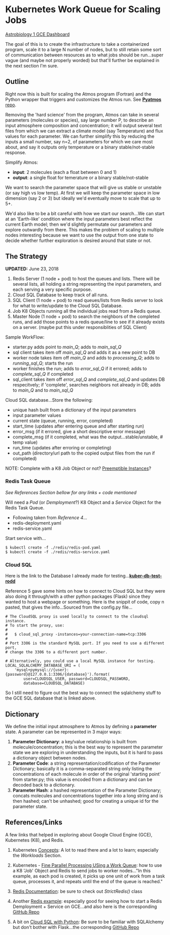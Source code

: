 # Kubernetes Work Queue for Scaling Jobs

[Astrobiology 1 GCE Dashboard](https://console.cloud.google.com/home/dashboard?project=i-agility-205814)

The goal of this is to create the infrastructure to take a containerized program, scale it to a large N number of nodes, but to still retain some sort of communication between resources as to what jobs should be run...super vague (and maybe not properly worded) but that'll further be explained in the next section I'm sure.

## Outline

Right now this is built for scaling the Atmos program (Fortran) and the Python wrapper that triggers and customizes the Atmos run. See [**Pyatmos** repo](https://gitlab.com/frontierdevelopmentlab/astrobiology/pyatmos).

Removing the 'hard science' from the program, Atmos can take in several parameters (molecules or species), say large number P, to describe an input atmosphere composition and concentration; it will output several text files from which we can extract a climate model (say Temperature) and flux values for each parameter. We can further simplify this by reducing the inputs a small number, say n=2, of parameters for which we care most about, and say it outputs only temperature or a binary stable/not-stable response.

Simplify Atmos:
* **input**: 2 molecules (each a float between 0 and 1)
* **output**: a single float for temerature or a binary stable/not-stable

We want to search the parameter space that will give us stable or unstable (or say high vs low temp). At first we will keep the parameter space in low dimension (say 2 or 3) but ideally we'd eventually move to scale that up to 5+.

We'd also like to be a bit careful with how we start our search...We can start at an 'Earth-like' condition where the input parameters best reflect the current Earth model; then we'd slightly permutate our parameters and explore outwardly from there. This makes the problem of scaling to multiple nodes interesting because we want to use the output from one state to decide whether further exploration is desired around that state or not.

## The Strategy

**UPDATED:** June 23, 2018

1. Redis Server (1 node + pod) to host the queues and lists. There will be several lists, all holding a string representing the input parameters, and each serving a very specific purpose.
2. Cloud SQL Database to keep track of all runs.
3. SQL Client (1 node + pod) to read queues/lists from Redis server to look for what to write/update to the Cloud SQL Database.
4. Job K8 Objects running all the individual jobs read from a Redis queue.
5. Master Node (1 node + pod) to search the neighbors of the completed runs, and add those points to a redis queue/line to see if it already exists on a server. (maybe put this under responsiblities of SQL Client)

Sample WorkFlow:

* starter.py adds point to *main_Q*; adds to *main_sql_Q*
* sql client takes item off *main_sql_Q* and adds it as a new point to DB
* worker node takes item off *main_Q* and adds to *processing_Q*; adds to *running_sql_Q*; starts the run
* worker finishes the run; adds to *error_sql_Q* if it errored; adds to *complete_sql_Q* if completed
* sql_client takes item off *error_sql_Q* and *complete_sql_Q* and updates DB respecitvely; if 'complete', searches neighbors not already in DB; adds to *main_Q* and to *main_sql_Q*

Cloud SQL database...Store the following:
   * unique hash built from a dictionary of the input parameters
   * input parameter values
   * current state (queue, running, error, completed)
   * start_time (updates after entering queue and after starting run)
   * error_msg (if it errored, give a short descriptive error message)
   * complete_msg (if it completed, what was the output...stable/unstable, # temp value)
   * run_time (updates after erroring or completing)
   * out_path (directory/url path to the copied output files from the run if completed)

NOTE: Complete with a K8 Job Object or not? [Preemptible Instances](https://cloud.google.com/compuhttps://cloud.google.com/kubernetes-engine/docs/how-to/preemptible-vms)?

### Redis Task Queue

*See References Section bellow for any links + code mentioned*

Will need a *Pod* (or *Demployment*?) K8 Object and a *Service* Object for the Redis Task Queue.

* Following taken from *Reference 4*...
* redis-deployment.yaml
* redis-service.yaml

Start service with...

    $ kubectl create -f ./redis/redis-pod.yaml
    $ kubectl create -f ./redis/redis-service.yaml


### Cloud SQL

Here is the link to the Database I already made for testing...[**kuber-db-test-rodd**](https://console.cloud.google.com/sql/instances/kuber-db-test-rodd/overview?project=i-agility-205814&duration=PT1H)

Reference 5 gave some hints on how to connect to Cloud SQL but they were also doing it through/with a other python packages (Flask) since they wanted to host a webpage or something. Here is the snippit of code, copy n pasted, that gives the info...Sourced from the config.py file...

    # The CloudSQL proxy is used locally to connect to the cloudsql instance.
    # To start the proxy, use:
    #
    #   $ cloud_sql_proxy -instances=your-connection-name=tcp:3306
    #
    # Port 3306 is the standard MySQL port. If you need to use a different port,
    # change the 3306 to a different port number.

    # Alternatively, you could use a local MySQL instance for testing.
    LOCAL_SQLALCHEMY_DATABASE_URI = (
        'mysql+pymysql://{user}:{password}@127.0.0.1:3306/{database}').format(
            user=CLOUDSQL_USER, password=CLOUDSQL_PASSWORD,
            database=CLOUDSQL_DATABASE)

So I still need to figure out the best way to connect the sqlalchemy stuff to the GCE SQL database that is linked above.


## Dictionary

We define the initial input atmosphere to Atmos by defining a **parameter** state. A parameter can be represented in 3 major ways:
1. **Parameter Dictionary**: a key/value relationship is built from molecule/concentration; this is the best way to represent the parameter state we are exploring in understanding the inputs, but it is hard to pass a dictionary object between nodes.
2. **Parameter Code**: a string representation/codification of the Parameter Dictionary; basically it is a comma-separated string only listing the concentrations of each molecule in order of the original 'starting point' from starter.py; this value is encoded from a dictionary and can be decoded back to a dictionary.
3. **Parameter Hash**: a hashed representation of the Parameter Dictionary; concats molecules and concentrations together into a long string and is then hashed; can't be unhashed; good for creating a unique id for the parameter state.



## References/Links

A few links that helped in exploring about Google Cloud Engine (GCE), Kubernetes (K8), and Redis.

1. Kubernetes [Concepts](https://kubernetes.io/docs/concepts/): A lot to read there and a lot to learn; especially the *Workloads* Section.

2. Kubernetes - [Fine Parallel Processing USing a Work Queue](https://kubernetes.io/docs/tasks/job/fine-parallel-processing-work-queue/): how to use a K8 'Job' Object and Redis to send jobs to worker nodes..."In this example, as each pod is created, it picks up one unit of work from a task queue, processes it, and repeats until the end of the queue is reached."

3. [Redis Documentation](https://redis-py.readthedocs.io/en/latest/): be sure to check out *StrictRedis()* class

4. Another [Redis example](https://kubernetes.io/docs/tutorials/stateless-application/guestbook/): especially good for seeing how to start a Redis Demployment + Service on GCE...and also here is the corresponding [GitHub Repo](https://github.com/kubernetes/examples/tree/master/guestbook)

5. A bit on [Cloud SQL with Python](https://cloud.google.com/python/getting-started/using-cloud-sql): Be sure to be familiar with SQLAlchemy but don't bother with Flask...the corresponding [GitHub Repo](https://github.com/GoogleCloudPlatform/getting-started-python/tree/master/2-structured-data)
